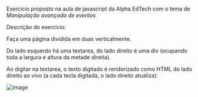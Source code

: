 Exercício proposto na aula de javascript da Alpha EdTech com o tema de *Manipulação avançada de eventos*

Descrição do exercício:


Faça uma página dividida em duas verticalmente.

Do lado esquerdo há uma textarea, do lado direito é uma div (ocupando toda a largura e altura da metade direita).

Ao digitar na textarea, o texto digitado é renderizado como HTML do lado direito ao vivo (a cada tecla digitada, o lado direito atualiza):

![image](https://github.com/Raissa-Reis-Lopes/html-live-render/assets/105091977/3e873e38-d5c1-4b91-aa09-6ddbf5ce618f)

